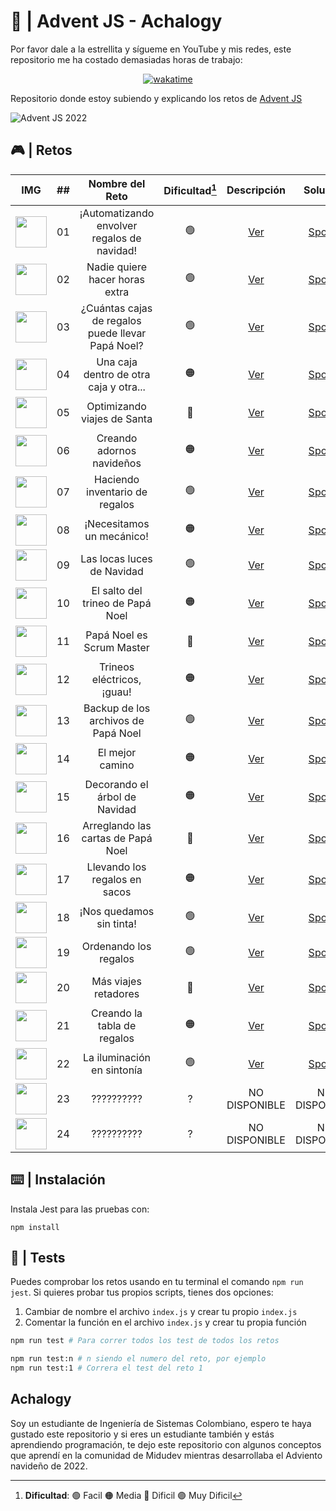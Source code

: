 # 🌟 | Advent JS - Achalogy

Por favor dale a la estrellita y sígueme en YouTube y mis redes, este repositorio me ha costado demasiadas horas de trabajo:

<div align="center">
<a href="https://wakatime.com/badge/user/dfad5e3e-d673-48d4-a2d9-29c1c546ed80/project/13d232f7-5f61-455e-9881-ad9601346286"><img src="https://wakatime.com/badge/user/dfad5e3e-d673-48d4-a2d9-29c1c546ed80/project/13d232f7-5f61-455e-9881-ad9601346286.svg" alt="wakatime"></a>
</div>

Repositorio donde estoy subiendo y explicando los retos de [Advent JS](https://adventjs.dev/)

![Advent JS 2022](https://i.imgur.com/HUihoze.jpg)

## 🎮 | Retos

|                                IMG                                  |  ##  |                  Nombre del Reto                  | Dificultad[^1] |                  Descripción                   |                                  Solución                                     |                Video                |
| :-----------------------------------------------------------------: | :--: | :-----------------------------------------------: | :------------: | :---------------------------------------------:| :--------------------------------------------------------------------------:  | :---------------------------------: |
|<img src="https://i.imgur.com/5zLFcNf.png" width="50" height="50" /> |  01  |    ¡Automatizando envolver regalos de navidad!    |       🟢       | [Ver](https://adventjs.dev/challenges/2022/1)  | [Spoiler](https://github.com/Achalogy/advent-js-2022/tree/main/retos/reto-1)  | [Ver](https://youtu.be/AlsPi16-xgI) |
|<img src="https://i.imgur.com/kIxSKDL.png" width="50" height="50" /> |  02  |         Nadie quiere hacer horas extra            |       🟢       | [Ver](https://adventjs.dev/challenges/2022/2)  | [Spoiler](https://github.com/Achalogy/advent-js-2022/tree/main/retos/reto-2)  | [Ver](https://youtu.be/ffPb7gMjaNE) |
|<img src="https://i.imgur.com/XCyw0U8.png" width="50" height="50" /> |  03  | ¿Cuántas cajas de regalos puede llevar Papá Noel? |       🟢       | [Ver](https://adventjs.dev/challenges/2022/3)  | [Spoiler](https://github.com/Achalogy/advent-js-2022/tree/main/retos/reto-3)  | [Ver](https://youtu.be/rCFlRQHvTQ8) |
|<img src="https://i.imgur.com/L85pHE7.png" width="50" height="50" /> |  04  |      Una caja dentro de otra caja y otra...       |       🟠       | [Ver](https://adventjs.dev/challenges/2022/4)  | [Spoiler](https://github.com/Achalogy/advent-js-2022/tree/main/retos/reto-4)  | [Ver](https://youtu.be/8HLJUp9zvTs) |
|<img src="https://i.imgur.com/y7Z0k6w.png" width="50" height="50" /> |  05  |            Optimizando viajes de Santa            |       🔴       | [Ver](https://adventjs.dev/challenges/2022/5)  | [Spoiler](https://github.com/Achalogy/advent-js-2022/tree/main/retos/reto-5)  | [Ver](https://youtu.be/BcpHWwe0ZIE) |
|<img src="https://i.imgur.com/hRsRMt1.png" width="50" height="50" /> |  06  |             Creando adornos navideños             |       🟠       | [Ver](https://adventjs.dev/challenges/2022/6)  | [Spoiler](https://github.com/Achalogy/advent-js-2022/tree/main/retos/reto-6)  | [Ver](https://youtu.be/-d93s9GGr0I) |
|<img src="https://i.imgur.com/SVnRN4G.png" width="50" height="50" /> |  07  |           Haciendo inventario de regalos          |       🟢       | [Ver](https://adventjs.dev/challenges/2022/7)  | [Spoiler](https://github.com/Achalogy/advent-js-2022/tree/main/retos/reto-7)  |            NO DISPONIBLE            |
|<img src="https://i.imgur.com/samqqgX.png" width="50" height="50" /> |  08  |              ¡Necesitamos un mecánico!            |       🟠       | [Ver](https://adventjs.dev/challenges/2022/8)  | [Spoiler](https://github.com/Achalogy/advent-js-2022/tree/main/retos/reto-8)  |            NO DISPONIBLE            |
|<img src="https://i.imgur.com/0mkkbXx.png" width="50" height="50" /> |  09  |             Las locas luces de Navidad            |       🟢       | [Ver](https://adventjs.dev/challenges/2022/9)  | [Spoiler](https://github.com/Achalogy/advent-js-2022/tree/main/retos/reto-9)  |            NO DISPONIBLE            |
|<img src="https://i.imgur.com/Z8CTPPx.png" width="50" height="50" /> |  10  |          El salto del trineo de Papá Noel         |       🟠       | [Ver](https://adventjs.dev/challenges/2022/10) | [Spoiler](https://github.com/Achalogy/advent-js-2022/tree/main/retos/reto-10) |            NO DISPONIBLE            |
|<img src="https://i.imgur.com/pjzw0mA.png" width="50" height="50" /> |  11  |             Papá Noel es Scrum Master             |       🔴       | [Ver](https://adventjs.dev/challenges/2022/11) | [Spoiler](https://github.com/Achalogy/advent-js-2022/tree/main/retos/reto-11) |            NO DISPONIBLE            |
|<img src="https://i.imgur.com/Iy7FnZH.png" width="50" height="50" /> |  12  |             Trineos eléctricos, ¡guau!            |       🟠       | [Ver](https://adventjs.dev/challenges/2022/12) | [Spoiler](https://github.com/Achalogy/advent-js-2022/tree/main/retos/reto-12) |            NO DISPONIBLE            |
|<img src="https://i.imgur.com/MeJZo6u.png" width="50" height="50" /> |  13  |         Backup de los archivos de Papá Noel       |       🟢       | [Ver](https://adventjs.dev/challenges/2022/13) | [Spoiler](https://github.com/Achalogy/advent-js-2022/tree/main/retos/reto-13) |            NO DISPONIBLE            |
|<img src="https://i.imgur.com/WC5GQN6.png" width="50" height="50" /> |  14  |                  El mejor camino                  |       🟠       | [Ver](https://adventjs.dev/challenges/2022/14) | [Spoiler](https://github.com/Achalogy/advent-js-2022/tree/main/retos/reto-14) |            NO DISPONIBLE            |
|<img src="https://i.imgur.com/10tpmKJ.png" width="50" height="50" /> |  15  |           Decorando el árbol de Navidad           |       🟠       | [Ver](https://adventjs.dev/challenges/2022/15) | [Spoiler](https://github.com/Achalogy/advent-js-2022/tree/main/retos/reto-15) |            NO DISPONIBLE            |
|<img src="https://i.imgur.com/7wzoH9Q.png" width="50" height="50" /> |  16  |         Arreglando las cartas de Papá Noel        |       🔴       | [Ver](https://adventjs.dev/challenges/2022/16) | [Spoiler](https://github.com/Achalogy/advent-js-2022/tree/main/retos/reto-16) |            NO DISPONIBLE            |
|<img src="https://i.imgur.com/1d7NZ33.png" width="50" height="50" /> |  17  |           Llevando los regalos en sacos           |       🟠       | [Ver](https://adventjs.dev/challenges/2022/17) | [Spoiler](https://github.com/Achalogy/advent-js-2022/tree/main/retos/reto-17) |            NO DISPONIBLE            |
|<img src="https://i.imgur.com/5E0rjbV.png" width="50" height="50" /> |  18  |              ¡Nos quedamos sin tinta!             |       🟢       | [Ver](https://adventjs.dev/challenges/2022/18) | [Spoiler](https://github.com/Achalogy/advent-js-2022/tree/main/retos/reto-18) |            NO DISPONIBLE            |
|<img src="https://i.imgur.com/hbBuJZH.png" width="50" height="50" /> |  19  |              Ordenando los regalos                |       🟢       | [Ver](https://adventjs.dev/challenges/2022/19) | [Spoiler](https://github.com/Achalogy/advent-js-2022/tree/main/retos/reto-19) |            NO DISPONIBLE            |
|<img src="https://i.imgur.com/YWBwVY2.png" width="50" height="50" /> |  20  |               Más viajes retadores                |       🔴       | [Ver](https://adventjs.dev/challenges/2022/20) | [Spoiler](https://github.com/Achalogy/advent-js-2022/tree/main/retos/reto-20) |            NO DISPONIBLE            |
|<img src="https://i.imgur.com/9eyxAFH.png" width="50" height="50" /> |  21  |            Creando la tabla de regalos            |       🟠       | [Ver](https://adventjs.dev/challenges/2022/21) | [Spoiler](https://github.com/Achalogy/advent-js-2022/tree/main/retos/reto-21) |            NO DISPONIBLE            |
|<img src="https://i.imgur.com/sANx7vo.png" width="50" height="50" /> |  22  |            La iluminación en sintonía             |       🟢       | [Ver](https://adventjs.dev/challenges/2022/22) | [Spoiler](https://github.com/Achalogy/advent-js-2022/tree/main/retos/reto-22) |            NO DISPONIBLE            |
|<img src="https://i.imgur.com/8UEEMyH.png" width="50" height="50" /> |  23  |                    ??????????                     |       ?        |                  NO DISPONIBLE                 |                                NO DISPONIBLE                                  |            NO DISPONIBLE            |
|<img src="https://i.imgur.com/FmXcVms.png" width="50" height="50" /> |  24  |                    ??????????                     |       ?        |                  NO DISPONIBLE                 |                                NO DISPONIBLE                                  |            NO DISPONIBLE            |
[^1]: **Dificultad**: 🟢 Facil 🟠 Media 🔴 Dificil 🟣 Muy Dificil


## ⌨️ | Instalación

Instala Jest para las pruebas con:

```npm install```

## 🧪 | Tests

Puedes comprobar los retos usando en tu terminal el comando `npm run jest`.
Si quieres probar tus propios scripts, tienes dos opciones:

1. Cambiar de nombre el archivo `index.js` y crear tu propio `index.js`
2. Comentar la función en el archivo `index.js` y crear tu propia función

```bash
npm run test # Para correr todos los test de todos los retos

npm run test:n # n siendo el numero del reto, por ejemplo
npm run test:1 # Correra el test del reto 1
```

## Achalogy

Soy un estudiante de Ingeniería de Sistemas Colombiano, espero te haya gustado este repositorio y si eres un estudiante también y estás aprendiendo programación, te dejo este repositorio con algunos conceptos que aprendí en la comunidad de Midudev mientras desarrollaba el Adviento navideño de 2022.